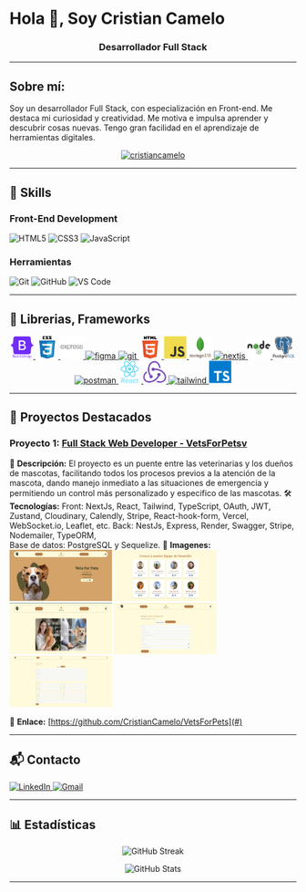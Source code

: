 # Hola 👋, Soy Cristian Camelo

<h3 align="center">Desarrollador Full Stack</h3>

---

## Sobre mí:

Soy un desarrollador Full Stack, con especialización en Front-end. Me destaca mi curiosidad y creatividad. Me motiva e impulsa aprender y descubrir cosas nuevas. Tengo gran facilidad en el aprendizaje de herramientas digitales.

<p align="center"> <a href="https://github.com/ryo-ma/github-profile-trophy"><img src="https://github-profile-trophy.vercel.app/?username=cristiancamelo" alt="cristiancamelo" /></a> </p>

---

## 🚀 Skills

### Front-End Development
<p align="left">
  <img src="https://img.shields.io/badge/HTML5-%23E34F26.svg?style=for-the-badge&logo=html5&logoColor=white" alt="HTML5" />
  <img src="https://img.shields.io/badge/CSS3-%231572B6.svg?style=for-the-badge&logo=css3&logoColor=white" alt="CSS3" />
  <img src="https://img.shields.io/badge/JavaScript-%23F7DF1E.svg?style=for-the-badge&logo=javascript&logoColor=black" alt="JavaScript" />
</p>

### Herramientas
<p align="left">
  <img src="https://img.shields.io/badge/Git-%23F05033.svg?style=for-the-badge&logo=git&logoColor=white" alt="Git" />
  <img src="https://img.shields.io/badge/GitHub-%23121011.svg?style=for-the-badge&logo=github&logoColor=white" alt="GitHub" />
  <img src="https://img.shields.io/badge/Visual%20Studio%20Code-0078d7.svg?style=for-the-badge&logo=visual-studio-code&logoColor=white" alt="VS Code" />
</p>

---

## 📌 Librerias, Frameworks 
<p align="center"> <a href="https://getbootstrap.com" target="_blank" rel="noreferrer"> 
<img src="https://raw.githubusercontent.com/devicons/devicon/master/icons/bootstrap/bootstrap-plain-wordmark.svg" alt="bootstrap" width="40" height="40"/> </a> <a href="https://www.w3schools.com/css/" target="_blank" rel="noreferrer"> 
<img src="https://raw.githubusercontent.com/devicons/devicon/master/icons/css3/css3-original-wordmark.svg" alt="css3" width="40" height="40"/> </a> <a href="https://expressjs.com" target="_blank" rel="noreferrer"> 
<img src="https://raw.githubusercontent.com/devicons/devicon/master/icons/express/express-original-wordmark.svg" alt="express" width="40" height="40"/> </a> <a href="https://www.figma.com/" target="_blank" rel="noreferrer"> 
<img src="https://www.vectorlogo.zone/logos/figma/figma-icon.svg" alt="figma" width="40" height="40"/> </a> <a href="https://git-scm.com/" target="_blank" rel="noreferrer"> 
<img src="https://www.vectorlogo.zone/logos/git-scm/git-scm-icon.svg" alt="git" width="40" height="40"/> </a> <a href="https://www.w3.org/html/" target="_blank" rel="noreferrer"> 
<img src="https://raw.githubusercontent.com/devicons/devicon/master/icons/html5/html5-original-wordmark.svg" alt="html5" width="40" height="40"/> </a> <a href="https://developer.mozilla.org/en-US/docs/Web/JavaScript" target="_blank" rel="noreferrer"> 
<img src="https://raw.githubusercontent.com/devicons/devicon/master/icons/javascript/javascript-original.svg" alt="javascript" width="40" height="40"/> </a> <a href="https://www.mongodb.com/" target="_blank" rel="noreferrer"> 
<img src="https://raw.githubusercontent.com/devicons/devicon/master/icons/mongodb/mongodb-original-wordmark.svg" alt="mongodb" width="40" height="40"/> </a> <a href="https://nextjs.org/" target="_blank" rel="noreferrer"> 
<img src="https://cdn.worldvectorlogo.com/logos/nextjs-2.svg" alt="nextjs" width="40" height="40"/> </a> <a href="https://nodejs.org" target="_blank" rel="noreferrer"> 
<img src="https://raw.githubusercontent.com/devicons/devicon/master/icons/nodejs/nodejs-original-wordmark.svg" alt="nodejs" width="40" height="40"/> </a> <a href="https://www.postgresql.org" target="_blank" rel="noreferrer"> 
<img src="https://raw.githubusercontent.com/devicons/devicon/master/icons/postgresql/postgresql-original-wordmark.svg" alt="postgresql" width="40" height="40"/> </a> <a href="https://postman.com" target="_blank" rel="noreferrer"> 
<img src="https://www.vectorlogo.zone/logos/getpostman/getpostman-icon.svg" alt="postman" width="40" height="40"/> </a> <a href="https://reactjs.org/" target="_blank" rel="noreferrer"> <img src="https://raw.githubusercontent.com/devicons/devicon/master/icons/react/react-original-wordmark.svg" alt="react" width="40" height="40"/> </a> <a href="https://redux.js.org" target="_blank" rel="noreferrer"> 
<img src="https://raw.githubusercontent.com/devicons/devicon/master/icons/redux/redux-original.svg" alt="redux" width="40" height="40"/> </a> <a href="https://tailwindcss.com/" target="_blank" rel="noreferrer"> 
<img src="https://www.vectorlogo.zone/logos/tailwindcss/tailwindcss-icon.svg" alt="tailwind" width="40" height="40"/> </a> <a href="https://www.typescriptlang.org/" target="_blank" rel="noreferrer"> 
<img src="https://raw.githubusercontent.com/devicons/devicon/master/icons/typescript/typescript-original.svg" alt="typescript" width="40" height="40"/> </a> </p>

---

## 🌟 Proyectos Destacados

### Proyecto 1: [Full Stack Web Developer - VetsForPetsv](#)
📌 **Descripción:** El proyecto es un puente entre las veterinarias y los dueños de mascotas, facilitando todos los procesos previos a la atención de la mascota, dando manejo inmediato a las situaciones de emergencia y permitiendo un control más personalizado y especifico de las mascotas. 
🛠 **Tecnologías:** Front: NextJs, React, Tailwind, TypeScript, OAuth, JWT, Zustand, Cloudinary, Calendly, Stripe, React-hook-form, Vercel, WebSocket.io, Leaflet, etc.
Back: NestJs, Express, Render, Swagger, Stripe, Nodemailer, TypeORM,	
Base de datos: PostgreSQL y Sequelize.
🚀 **Imagenes:**
<img src="./assets/Home_1.png" alt="Home" width="180" height="90"> 
<img src="./assets/AboutUs.png" alt="AboutUs" width="180" height="90"> 
<img src="./assets/SignUp_1.png" alt="SingUp" width="180" height="90"> 
<img src="./assets/SignUp_Form_Users.png" alt="UserForm" width="180" height="90"> 
<img src="./assets/SignUp_Form_Vets.png" alt="VetForm" width="180" height="90"> 

🔗 **Enlace:** [https://github.com/CristianCamelo/VetsForPets](#)

---

## 📬 Contacto
<p align="left">
  <a href="https://www.linkedin.com/in/cristian-camelo-91011b20b" target="_blank">
    <img src="https://img.shields.io/badge/LinkedIn-CristianCamelo-%2300acee.svg?color=405DE6&style=for-the-badge&logo=linkedin&logoColor=white" alt="LinkedIn" />
  </a>
  <a href="mailto:cristiamauri08@gmail.com" target="_blank">
    <img src="https://img.shields.io/badge/Gmail-CristianCamelo-%23EA4335.svg?style=for-the-badge&logo=gmail&logoColor=white" alt="Gmail" />
  </a>
</p>

---

## 📊 Estadísticas
<p align="center">
  <img src="https://github-readme-streak-stats.herokuapp.com/?user=cristiancamelo" alt="GitHub Streak" />
</p>
<p align="center">
  <img src="https://github-readme-stats.vercel.app/api?username=cristiancamelo&show_icons=true&theme=radical" alt="GitHub Stats" />
</p>

---